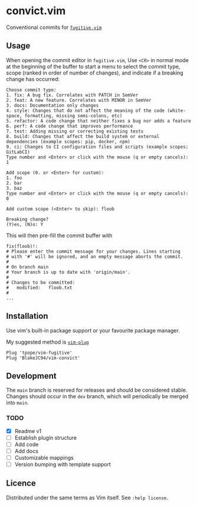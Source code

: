 # convict.vim
Conventional commits for [`fugitive.vim`]()

## Usage
When opening the commit editor in `fugitive.vim`, Use `<CR>` in normal mode at the beginning of the
buffer to start a menu to select the commit type, scope (ranked in order of number of changes), and
indicate if a breaking change has occurred:
```
Choose commit type:
1. fix: A bug fix. Correlates with PATCH in SemVer
2. feat: A new feature. Correlates with MINOR in SemVer
3. docs: Documentation only changes
4. style: Changes that do not affect the meaning of the code (white-space, formatting, missing semi-colons, etc)
5. refactor: A code change that neither fixes a bug nor adds a feature
6. perf: A code change that improves performance
7. test: Adding missing or correcting existing tests
8. build: Changes that affect the build system or external dependencies (example scopes: pip, docker, npm)
9. ci: Changes to CI configuration files and scripts (example scopes: GitLabCI)
Type number and <Enter> or click with the mouse (q or empty cancels): 1

Add scope (0. or <Enter> for custom):
1. foo
2. bar
3. baz
Type number and <Enter> or click with the mouse (q or empty cancels): 0

Add custom scope (<Enter> to skip): floob

Breaking change?
(Y)es, (N)o: Y
```

This will then pre-fill the commit buffer with
```
fix(floob)!:
# Please enter the commit message for your changes. Lines starting
# with '#' will be ignored, and an empty message aborts the commit.
#
# On branch main
# Your branch is up to date with 'origin/main'.
#
# Changes to be committed:
#   modified:   floob.txt
#
...
```

## Installation
Use vim's built-in package support or your favourite package manager.

My suggested method is [`vim-plug`]()
```
Plug 'tpope/vim-fugitive'
Plug 'BlakeJC94/vim-convict'
```

## Development
The `main` branch is reserved for releases and should be considered stable. Changes should occur in
the `dev` branch, which will periodically be merged into `main`.

### TODO
- [x] Readme v1
- [ ] Establish plugin structure
- [ ] Add code
- [ ] Add docs
- [ ] Customizable mappings
- [ ] Version bumping with template support

## Licence
Distributed under the same terms as Vim itself. See `:help license`.
